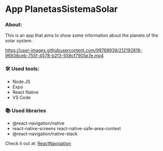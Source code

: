 <h1> App PlanetasSistemaSolar </h1>

### About:
This is an app that aims to show some information about the planets of the solar system.

https://user-images.githubusercontent.com/99768939/212192818-96938ceb-755f-4578-b2f3-559cf7905e7e.mp4

### 🛠 Used tools:
- Node.JS
- Expo
- React Native
- VS Code

### 📚 Used libraries

- @react-navigation/native
- react-native-screens react-native-safe-area-context
- @react-navigation/native-stack

Check it out at: [ReactNavigation](https://reactnavigation.org/docs/getting-started/)
